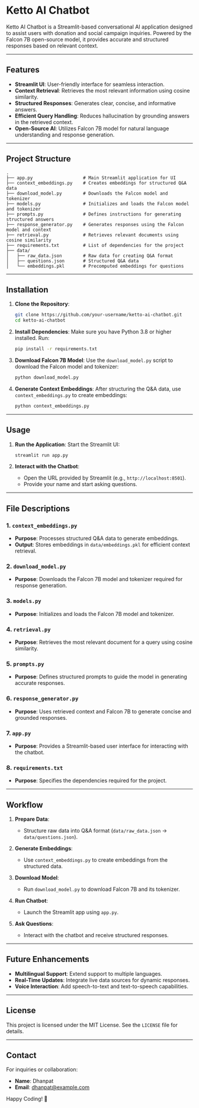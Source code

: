 
# Ketto AI Chatbot

Ketto AI Chatbot is a Streamlit-based conversational AI application designed to assist users with donation and social campaign inquiries. Powered by the Falcon 7B open-source model, it provides accurate and structured responses based on relevant context.

---

## Features

- **Streamlit UI**: User-friendly interface for seamless interaction.
- **Context Retrieval**: Retrieves the most relevant information using cosine similarity.
- **Structured Responses**: Generates clear, concise, and informative answers.
- **Efficient Query Handling**: Reduces hallucination by grounding answers in the retrieved context.
- **Open-Source AI**: Utilizes Falcon 7B model for natural language understanding and response generation.

---

## Project Structure

```
.
├── app.py                   # Main Streamlit application for UI
├── context_embeddings.py    # Creates embeddings for structured Q&A data
├── download_model.py        # Downloads the Falcon model and tokenizer
├── models.py                # Initializes and loads the Falcon model and tokenizer
├── prompts.py               # Defines instructions for generating structured answers
├── response_generator.py    # Generates responses using the Falcon model and context
├── retrieval.py             # Retrieves relevant documents using cosine similarity
├── requirements.txt         # List of dependencies for the project
├── data/
│   ├── raw_data.json        # Raw data for creating Q&A format
│   ├── questions.json       # Structured Q&A data
│   └── embeddings.pkl       # Precomputed embeddings for questions
```

---

## Installation

1. **Clone the Repository**:
   ```bash
   git clone https://github.com/your-username/ketto-ai-chatbot.git
   cd ketto-ai-chatbot
   ```

2. **Install Dependencies**:
   Make sure you have Python 3.8 or higher installed. Run:
   ```bash
   pip install -r requirements.txt
   ```

3. **Download Falcon 7B Model**:
   Use the `download_model.py` script to download the Falcon model and tokenizer:
   ```bash
   python download_model.py
   ```

4. **Generate Context Embeddings**:
   After structuring the Q&A data, use `context_embeddings.py` to create embeddings:
   ```bash
   python context_embeddings.py
   ```

---

## Usage

1. **Run the Application**:
   Start the Streamlit UI:
   ```bash
   streamlit run app.py
   ```

2. **Interact with the Chatbot**:
   - Open the URL provided by Streamlit (e.g., `http://localhost:8501`).
   - Provide your name and start asking questions.

---

## File Descriptions

### 1. `context_embeddings.py`
- **Purpose**: Processes structured Q&A data to generate embeddings.
- **Output**: Stores embeddings in `data/embeddings.pkl` for efficient context retrieval.

### 2. `download_model.py`
- **Purpose**: Downloads the Falcon 7B model and tokenizer required for response generation.

### 3. `models.py`
- **Purpose**: Initializes and loads the Falcon 7B model and tokenizer.

### 4. `retrieval.py`
- **Purpose**: Retrieves the most relevant document for a query using cosine similarity.

### 5. `prompts.py`
- **Purpose**: Defines structured prompts to guide the model in generating accurate responses.

### 6. `response_generator.py`
- **Purpose**: Uses retrieved context and Falcon 7B to generate concise and grounded responses.

### 7. `app.py`
- **Purpose**: Provides a Streamlit-based user interface for interacting with the chatbot.

### 8. `requirements.txt`
- **Purpose**: Specifies the dependencies required for the project.

---

## Workflow

1. **Prepare Data**:
   - Structure raw data into Q&A format (`data/raw_data.json` -> `data/questions.json`).

2. **Generate Embeddings**:
   - Use `context_embeddings.py` to create embeddings from the structured data.

3. **Download Model**:
   - Run `download_model.py` to download Falcon 7B and its tokenizer.

4. **Run Chatbot**:
   - Launch the Streamlit app using `app.py`.

5. **Ask Questions**:
   - Interact with the chatbot and receive structured responses.

---

## Future Enhancements

- **Multilingual Support**: Extend support to multiple languages.
- **Real-Time Updates**: Integrate live data sources for dynamic responses.
- **Voice Interaction**: Add speech-to-text and text-to-speech capabilities.

---

## License

This project is licensed under the MIT License. See the `LICENSE` file for details.

---

## Contact

For inquiries or collaboration:

- **Name**: Dhanpat
- **Email**: dhanpat@example.com

Happy Coding! 🚀

